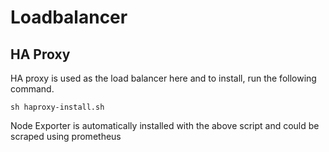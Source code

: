 # Loadbalancer

## HA Proxy

HA proxy is used as the load balancer here and to install, run the following command.

```sh haproxy-install.sh```

Node Exporter is automatically installed with the above script and could be scraped using prometheus